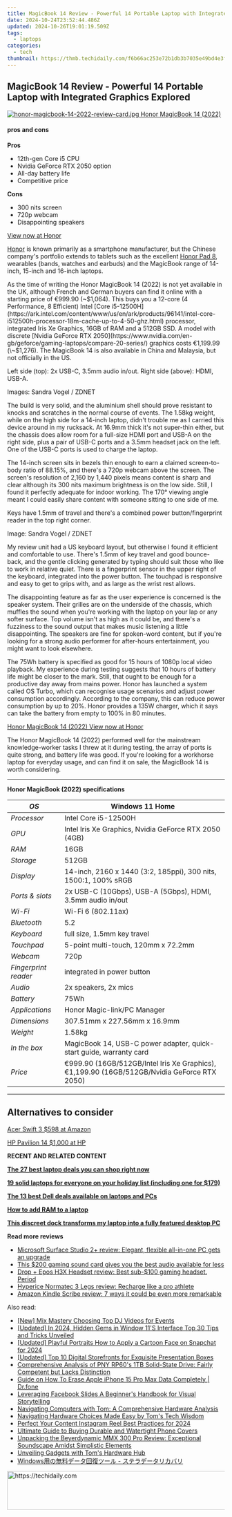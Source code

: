 ```yaml
---
title: MagicBook 14 Review - Powerful 14 Portable Laptop with Integrated Graphics Explored
date: 2024-10-24T23:52:44.486Z
updated: 2024-10-26T19:01:19.509Z
tags:
  - laptops
categories:
  - tech
thumbnail: https://thmb.techidaily.com/f6b66ac253e72b1db3b7035e49bd4e3f144338d6a3b54451e87f8a05d4dd9575.jpg
---
```


## MagicBook 14 Review - Powerful 14 Portable Laptop with Integrated Graphics Explored

[![honor-magicbook-14-2022-review-card.jpg](https://www.zdnet.com/a/img/2022/12/16/0c4e330f-c4f2-42e7-8769-a129728b21a3/honor-magicbook-14-2022-review-card.jpg) Honor MagicBook 14 (2022)](https://www.hihonor.com/fr/laptops/honor-magicbook-14-2022/buy/) 

#### pros and cons

**Pros** 
* 12th-gen Core i5 CPU
* Nvidia GeForce RTX 2050 option
* All-day battery life
* Competitive price

**Cons** 
* 300 nits screen
* 720p webcam
* Disappointing speakers

[View now at Honor](https://www.hihonor.com/fr/laptops/honor-magicbook-14-2022/buy/)

[Honor](https://www.hihonor.com/global/) is known primarily as a smartphone manufacturer, but the Chinese company's portfolio extends to tablets such as the excellent [Honor Pad 8](https://www.zdnet.com/article/honor-pad-8-review/), wearables (bands, watches and earbuds) and the MagicBook range of 14-inch, 15-inch and 16-inch laptops. 

As the time of writing the Honor MagicBook 14 (2022) is not yet available in the UK, although French and German buyers can find it online with a starting price of €999.90 (\~$1,064). This buys you a 12-core (4 Performance, 8 Efficient) Intel [Core i5-12500H](https://ark.intel.com/content/www/us/en/ark/products/96141/intel-core-i512500h-processor-18m-cache-up-to-4-50-ghz.html) processor, integrated Iris Xe Graphics, 16GB of RAM and a 512GB SSD. A model with discrete [Nvidia GeForce RTX 2050](https://www.nvidia.com/en-gb/geforce/gaming-laptops/compare-20-series/) graphics costs €1,199.99 (\~$1,276). The MagicBook 14 is also available in China and Malaysia, but not officially in the US. 

Left side (top): 2x USB-C, 3.5mm audio in/out. Right side (above): HDMI, USB-A.

Images: Sandra Vogel / ZDNET

The build is very solid, and the aluminium shell should prove resistant to knocks and scratches in the normal course of events. The 1.58kg weight, while on the high side for a 14-inch laptop, didn't trouble me as I carried this device around in my rucksack. At 16.9mm thick it's not super-thin either, but the chassis does allow room for a full-size HDMI port and USB-A on the right side, plus a pair of USB-C ports and a 3.5mm headset jack on the left. One of the USB-C ports is used to charge the laptop. 

The 14-inch screen sits in bezels thin enough to earn a claimed screen-to-body ratio of 88.15%, and there's a 720p webcam above the screen. The screen's resolution of 2,160 by 1,440 pixels means content is sharp and clear although its 300 nits maximum brightness is on the low side. Still, I found it perfectly adequate for indoor working. The 170° viewing angle meant I could easily share content with someone sitting to one side of me. 

Keys have 1.5mm of travel and there's a combined power button/fingerprint reader in the top right corner.

Image: Sandra Vogel / ZDNET

My review unit had a US keyboard layout, but otherwise I found it efficient and comfortable to use. There's 1.5mm of key travel and good bounce-back, and the gentle clicking generated by typing should suit those who like to work in relative quiet. There is a fingerprint sensor in the upper right of the keyboard, integrated into the power button. The touchpad is responsive and easy to get to grips with, and as large as the wrist rest allows. 

The disappointing feature as far as the user experience is concerned is the speaker system. Their grilles are on the underside of the chassis, which muffles the sound when you're working with the laptop on your lap or any softer surface. Top volume isn't as high as it could be, and there's a fuzziness to the sound output that makes music listening a little disappointing. The speakers are fine for spoken-word content, but if you're looking for a strong audio performer for after-hours entertainment, you might want to look elsewhere. 

The 75Wh battery is specified as good for 15 hours of 1080p local video playback. My experience during testing suggests that 10 hours of battery life might be closer to the mark. Still, that ought to be enough for a productive day away from mains power. Honor has launched a system called OS Turbo, which can recognise usage scenarios and adjust power consumption accordingly. According to the company, this can reduce power consumption by up to 20%. Honor provides a 135W charger, which it says can take the battery from empty to 100% in 80 minutes.

[Honor MagicBook 14 (2022) View now at Honor](https://www.hihonor.com/fr/laptops/honor-magicbook-14-2022/buy/)

The Honor MagicBook 14 (2022) performed well for the mainstream knowledge-worker tasks I threw at it during testing, the array of ports is quite strong, and battery life was good. If you're looking for a workhorse laptop for everyday usage, and can find it on sale, the MagicBook 14 is worth considering. 

---

**Honor MagicBook (2022) specifications**

| _OS_                 | Windows 11 Home                                                                             |
| -------------------- | ------------------------------------------------------------------------------------------- |
| _Processor_          | Intel Core i5-12500H                                                                        |
| _GPU_                | Intel Iris Xe Graphics, Nvidia GeForce RTX 2050 (4GB)                                       |
| _RAM_                | 16GB                                                                                        |
| _Storage_            | 512GB                                                                                       |
| _Display_            | 14-inch, 2160 x 1440 (3:2, 185ppi), 300 nits, 1500:1, 100% sRGB                             |
| _Ports & slots_      | 2x USB-C (10Gbps), USB-A (5Gbps), HDMI, 3.5mm audio in/out                                  |
| _Wi-Fi_              | Wi-Fi 6 (802.11ax)                                                                          |
| _Bluetooth_          | 5.2                                                                                         |
| _Keyboard_           | full size, 1.5mm key travel                                                                 |
| _Touchpad_           | 5-point multi-touch, 120mm x 72.2mm                                                         |
| _Webcam_             | 720p                                                                                        |
| _Fingerprint reader_ | integrated in power button                                                                  |
| _Audio_              | 2x speakers, 2x mics                                                                        |
| _Battery_            | 75Wh                                                                                        |
| _Applications_       | Honor Magic-link/PC Manager                                                                 |
| _Dimensions_         | 307.51mm x 227.56mm x 16.9mm                                                                |
| _Weight_             | 1.58kg                                                                                      |
| _In the box_         | MagicBook 14, USB-C power adapter, quick-start guide, warranty card                         |
| _Price_              | €999.90 (16GB/512GB/Intel Iris Xe Graphics), €1,199.90 (16GB/512GB/Nvidia GeForce RTX 2050) |

---

##  Alternatives to consider

[Acer Swift 3 $598 at Amazon](https://buy.geni.us/Proxy.ashx?TSID=368250&GR%5FURL=https%3A%2F%2Fwww.amazon.com%2Fdp%2FB08YD1JLJF%3Ftag%3Dzd-buy-button-20%26ascsubtag%3D%5F%5FCOM%5FCLICK%5FID%5F%5F%7Cee4c170e-7873-40ff-a31c-d23f3329bd8f%7Cdtp&dtb=1)

[HP Pavilion 14 $1,000 at HP](https://www.tkqlhce.com/click-9041660-15850793?url=https%3A%2F%2Fwww.hp.com%2Fus-en%2Fshop%2Fpdp%2Fhp-pavilion-plus-laptop-14-eh0097nr&sid=zd-%5F%5FCOM%5FCLICK%5FID%5F%5F-dtp)

**RECENT AND RELATED CONTENT**

[**The 27 best laptop deals you can shop right now**](https://www.zdnet.com/article/laptop-deals/)

[**19 solid laptops for everyone on your holiday list (including one for $179)**](https://www.zdnet.com/article/laptop-gift-guide/)

[**The 13 best Dell deals available on laptops and PCs**](https://www.zdnet.com/article/dell-deals/)

[**How to add RAM to a laptop**](https://www.zdnet.com/article/how-to-add-ram-to-a-laptop/)

[**This discreet dock transforms my laptop into a fully featured desktop PC**](https://www.zdnet.com/article/this-discreet-dock-transforms-my-laptop-into-a-fully-featured-desktop-pc/)

**Read more reviews**

* [Microsoft Surface Studio 2+ review: Elegant, flexible all-in-one PC gets an upgrade](https://www.zdnet.com/article/microsoft-surface-studio-2-review/)
* [This $200 gaming sound card gives you the best audio available for less](https://www.zdnet.com/article/epos-gsx-1000-2nd-edition-review/)
* [Drop + Epos H3X Headset review: Best sub-$100 gaming headset. Period](https://www.zdnet.com/article/drop-epos-h3x-gaming-headset-review/)
* [Hyperice Normatec 3 Legs review: Recharge like a pro athlete](https://www.zdnet.com/article/hyperice-normatec-3-legs-review/)
* [Amazon Kindle Scribe review: 7 ways it could be even more remarkable](https://www.zdnet.com/article/amazon-kindle-scribe-review/)

<ins class="adsbygoogle"
     style="display:block"
     data-ad-format="autorelaxed"
     data-ad-client="ca-pub-7571918770474297"
     data-ad-slot="1223367746"></ins>

<ins class="adsbygoogle"
     style="display:block"
     data-ad-client="ca-pub-7571918770474297"
     data-ad-slot="8358498916"
     data-ad-format="auto"
     data-full-width-responsive="true"></ins>

<span class="atpl-alsoreadstyle">Also read:</span>
<div><ul>
<li><a href="https://facebook-video-footage.techidaily.com/new-mix-mastery-choosing-top-dj-videos-for-events/"><u>[New] Mix Mastery Choosing Top DJ Videos for Events</u></a></li>
<li><a href="https://fox-glue.techidaily.com/updated-in-2024-hidden-gems-in-window-11s-interface-top-30-tips-and-tricks-unveiled/"><u>[Updated] In 2024, Hidden Gems in Window 11'S Interface Top 30 Tips and Tricks Unveiled</u></a></li>
<li><a href="https://fox-glue.techidaily.com/updated-playful-portraits-how-to-apply-a-cartoon-face-on-snapchat-for-2024/"><u>[Updated] Playful Portraits How to Apply a Cartoon Face on Snapchat for 2024</u></a></li>
<li><a href="https://some-tips.techidaily.com/updated-top-10-digital-storefronts-for-exquisite-presentation-boxes/"><u>[Updated] Top 10 Digital Storefronts for Exquisite Presentation Boxes</u></a></li>
<li><a href="https://hardware-reviews.techidaily.com/comprehensive-analysis-of-pny-rp60s-1tb-solid-state-drive-fairly-competent-but-lacks-distinction/"><u>Comprehensive Analysis of PNY RP60's 1TB Solid-State Drive: Fairly Competent but Lacks Distinction</u></a></li>
<li><a href="https://techidaily.com/guide-on-how-to-erase-apple-iphone-15-pro-max-data-completely-drfone-by-drfone-ios-full-data-eraser-ios-full-data-eraser/"><u>Guide on How To Erase Apple iPhone 15 Pro Max Data Completely | Dr.fone</u></a></li>
<li><a href="https://facebook-video-recording.techidaily.com/leveraging-facebook-slides-a-beginners-handbook-for-visual-storytelling/"><u>Leveraging Facebook Slides A Beginner's Handbook for Visual Storytelling</u></a></li>
<li><a href="https://hardware-reviews.techidaily.com/navigating-computers-with-tom-a-comprehensive-hardware-analysis/"><u>Navigating Computers with Tom: A Comprehensive Hardware Analysis</u></a></li>
<li><a href="https://hardware-reviews.techidaily.com/navigating-hardware-choices-made-easy-by-toms-tech-wisdom/"><u>Navigating Hardware Choices Made Easy by Tom's Tech Wisdom</u></a></li>
<li><a href="https://extra-approaches.techidaily.com/perfect-your-content-instagram-reel-best-practices-for-2024/"><u>Perfect Your Content Instagram Reel Best Practices for 2024</u></a></li>
<li><a href="https://techtrends.techidaily.com/ultimate-guide-to-buying-durable-and-watertight-phone-covers/"><u>Ultimate Guide to Buying Durable and Watertight Phone Covers</u></a></li>
<li><a href="https://hardware-reviews.techidaily.com/unpacking-the-beyerdynamic-mmx-300-pro-review-exceptional-soundscape-amidst-simplistic-elements/"><u>Unpacking the Beyerdynamic MMX 300 Pro Review: Exceptional Soundscape Amidst Simplistic Elements</u></a></li>
<li><a href="https://hardware-reviews.techidaily.com/unveiling-gadgets-with-toms-hardware-hub/"><u>Unveiling Gadgets with Tom's Hardware Hub</u></a></li>
<li><a href="https://data-recovery.techidaily.com/1720600344854-windows/"><u>Windows用の無料データ回復ツール - ステラデータリカバリ</u></a></li>
</ul></div>

<!-- affiliate ads begin -->
<a href="https://aligracehair.sjv.io/c/5597632/2027181/19272" target="_top" id="2027181">
  <img src="//a.impactradius-go.com/display-ad/19272-2027181" border="0" alt="https://techidaily.com" width="728" height="90"/>
</a>
<img height="0" width="0" src="https://aligracehair.sjv.io/i/5597632/2027181/19272" style="position:absolute;visibility:hidden;" border="0" />
<!-- affiliate ads end -->


